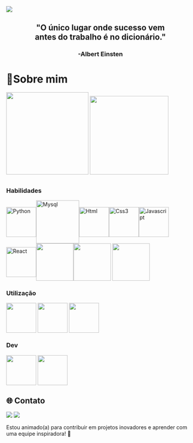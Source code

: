 <img src="Olá.png" />

<h2 align="center">"O único lugar onde sucesso vem <br/>antes do trabalho é no dicionário."</h2>
<h3 align="center">-Albert Einsten</h3>


<h1>🚀Sobre mim</h1>


<div>
  <img height="220em" src="https://github-readme-stats.vercel.app/api/top-langs/?username=AlexandreCesar21&layout=compact&langs_count=16&theme=midnight-purple"/>
  <a href="https://github.com/anuraghazra/github-readme-stats">
  <img height=210 src="https://github-readme-stats.vercel.app/api?username=AlexandreCesar21&layout=compact&langs_count=16&theme=midnight-purple"" />
</a>

</div>

##

### Habilidades
  
<img align="center" alt="Python" height="80" width="80" src="https://cdn.jsdelivr.net/gh/devicons/devicon/icons/python/python-original-wordmark.svg" /><img align="center" alt="Mysql" height="115" width="115" src="https://cdn.jsdelivr.net/gh/devicons/devicon/icons/mysql/mysql-original-wordmark.svg" /><img align="center" alt="Html" height="80" width="80" src="https://cdn.jsdelivr.net/gh/devicons/devicon/icons/html5/html5-original.svg" /><img align="center" alt="Css3" height="80" width="80" src="https://cdn.jsdelivr.net/gh/devicons/devicon/icons/css3/css3-original.svg" /><img align="center" alt="Javascript" height="80" width="80" src="https://cdn.jsdelivr.net/gh/devicons/devicon/icons/javascript/javascript-original.svg" /><img src="https://cdn.jsdelivr.net/gh/devicons/devicon/icons/react/react-original.svg" align="center" alt="React" height="80" width="80" /><img align="center" height="100" width="100" src="https://cdn.jsdelivr.net/gh/devicons/devicon/icons/java/java-original-wordmark.svg" /><img align="center" height="100" width="100" src="https://cdn.jsdelivr.net/gh/devicons/devicon@latest/icons/bootstrap/bootstrap-original-wordmark.svg" />
<img align="center" height="100" width="100" src="https://cdn.jsdelivr.net/gh/devicons/devicon@latest/icons/php/php-original.svg" />

          
          
          

### Utilização

<div>

  <img align="center" height="80" width="80" src="https://cdn.jsdelivr.net/gh/devicons/devicon/icons/vscode/vscode-original.svg" />
  <img align="center" height="80" width="80" src="https://cdn.jsdelivr.net/gh/devicons/devicon@latest/icons/eclipse/eclipse-original.svg" />
 <img align="center" height="80" width="80" src="https://cdn.jsdelivr.net/gh/devicons/devicon@latest/icons/canva/canva-original.svg" />

          
  
</div>

### Dev

<div>
  <img align="center" height="80" width="80" src="https://cdn.jsdelivr.net/gh/devicons/devicon/icons/git/git-original.svg" />
  <img align="center" height="80" width="80" src="https://cdn.jsdelivr.net/gh/devicons/devicon/icons/github/github-original-wordmark.svg" />
</div>


## 🌐 Contato
<a href="https://www.linkedin.com/in/alexandre-c%C3%A9sar-350726256/recent-activity/" target="_blank"><img src="https://img.shields.io/badge/LinkedIn-0077B5?style=for-the-badge&logo=linkedin&logoColor=white" target="_blank"></a>
<a href="https://www.instagram.com/alexandrecesar9477/" target="_blank"><img src="https://img.shields.io/badge/Instagram-E4405F?style=for-the-badge&logo=instagram&logoColor=white" target="_blank"></a>


Estou animado(a) para contribuir em projetos inovadores e aprender com uma equipe inspiradora! 🚀
